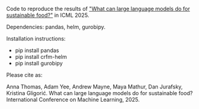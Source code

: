 Code to reproduce the results of ["What can large language models do for sustainable food?"](https://arxiv.org/abs/2503.04734) in ICML 2025.

Dependencies: pandas, helm, gurobipy. 

Installation instructions:
- pip install pandas
- pip install crfm-helm
- pip install gurobipy

Please cite as:

Anna Thomas, Adam Yee, Andrew Mayne, Maya Mathur, Dan Jurafsky, Kristina Gligorić. What can large language models do for sustainable food? International Conference on Machine Learning, 2025. 
